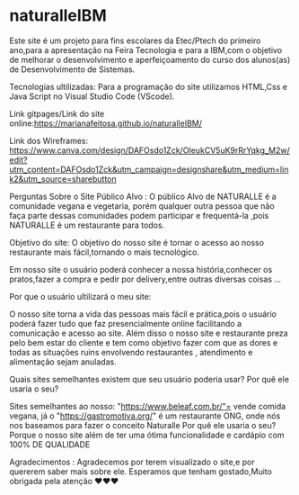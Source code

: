 # naturalleIBM


Este site é um projeto para fins escolares da Etec/Ptech do primeiro ano,para a apresentação na Feira Tecnologia e para a IBM,com o objetivo de melhorar o desenvolvimento e aperfeiçoamento do curso dos alunos(as) de Desenvolvimento de Sistemas.

Tecnologias ultilizadas: Para a programação do site utilizamos HTML,Css e Java Script no Visual Studio Code (VScode).

Link gitpages/Link do site online:https://marianafeitosa.github.io/naturalleIBM/ 

Link dos Wireframes: https://www.canva.com/design/DAFOsdo1Zck/OIeukCV5uK9rRrYqkg_M2w/edit?utm_content=DAFOsdo1Zck&utm_campaign=designshare&utm_medium=link2&utm_source=sharebutton

Perguntas Sobre o Site Público Alvo : O público Alvo de NATURALLE é a comunidade vegana e vegetaria, porém qualquer outra pessoa que não faça parte dessas comunidades podem participar e frequentá-la ,pois NATURALLE é um restaurante para todos.

Objetivo do site: O objetivo do nosso site é tornar o acesso ao nosso restaurante mais fácil,tornando o mais tecnológico.

Em nosso site o usuário poderá conhecer a nossa história,conhecer os pratos,fazer a compra e pedir por delivery,entre outras diversas coisas …

Por que o usuário ultilizará o meu site:

O nosso site torna a vida das pessoas mais fácil e prática,pois o usuário poderá fazer tudo que faz presencialmente online facilitando a comunicação e acesso ao site. Além disso o nosso site e restaurante preza pelo bem estar do cliente e tem como objetivo fazer com que as dores e todas as situações ruins envolvendo restaurantes , atendimento e alimentação sejam anuladas.

Quais sites semelhantes existem que seu usuário poderia usar? Por quê ele usaria o seu?

Sites semelhantes ao nosso: "https://www.beleaf.com.br/"= vende comida vegana, já o "https://gastromotiva.org/" é um restaurante ONG, onde nós nos baseamos para fazer o conceito Naturalle Por quê ele usaria o seu? Porque o nosso site além de ter uma ótima funcionalidade e cardápio com 100% DE QUALIDADE

Agradecimentos : Agradecemos por terem visualizado o site,e por quererem saber mais sobre ele. Esperamos que tenham gostado,Muito obrigada pela atenção ❤️❤️❤️
